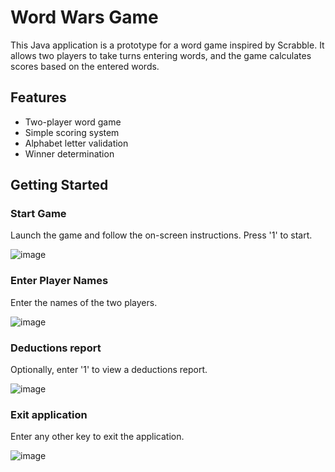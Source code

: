 # Word Wars Game
This Java application is a prototype for a word game inspired by Scrabble. It allows two players to take turns entering words, and the game calculates scores based on the entered words.

## Features
- Two-player word game
- Simple scoring system
- Alphabet letter validation
- Winner determination

## Getting Started

### Start Game
Launch the game and follow the on-screen instructions. Press '1' to start.

![image](https://github.com/basgbasg/test/assets/133644970/de8c6596-1acc-4f60-b7ec-c73a80fe31ee)

### Enter Player Names
Enter the names of the two players.

![image](https://github.com/basgbasg/test/assets/133644970/ba5491f9-ddf9-4c2b-beca-8399d9c17a58)

### Deductions report
Optionally, enter '1' to view a deductions report.

![image](https://github.com/basgbasg/test/assets/133644970/eb8d883e-8c7e-41b4-8f9b-6095ab0142c4)

### Exit application
Enter any other key to exit the application.

![image](https://github.com/basgbasg/test/assets/133644970/de5d06b2-4b62-4799-aa84-d3c44b993fe7)
